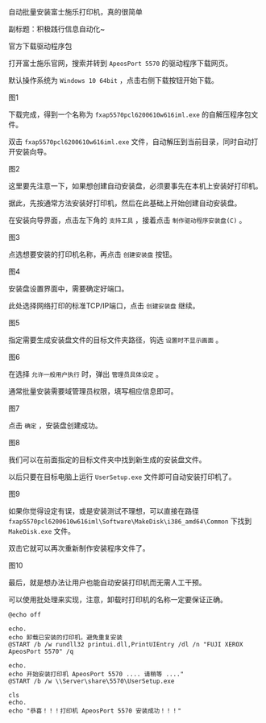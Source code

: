 自动批量安装富士施乐打印机，真的很简单

副标题：积极践行信息自动化~





官方下载驱动程序包

打开富士施乐官网，搜索并转到 `ApeosPort 5570` 的驱动程序下载网页。

默认操作系统为 `Windows 10 64bit` ，点击右侧下载按钮开始下载。

图1



下载完成，得到一个名称为 `fxap5570pcl6200610w616iml.exe` 的自解压程序包文件。

双击 `fxap5570pcl6200610w616iml.exe` 文件，自动解压到当前目录，同时自动打开安装向导。

图2



这里要先注意一下，如果想创建自动安装盘，必须要事先在本机上安装好打印机。

据此，先按通常方法安装好打印机，然后在此基础上开始创建自动安装盘。

在安装向导界面，点击左下角的 `支持工具` ，接着点击 `制作驱动程序安装盘(C)` 。

图3



点选想要安装的打印机名称，再点击 `创建安装盘` 按钮。

图4



安装盘设置界面中，需要确定好端口。

此处选择网络打印的标准TCP/IP端口，点击 `创建安装盘` 继续。

图5



指定需要生成安装盘文件的目标文件夹路径，钩选 `设置时不显示画面` 。

图6



在选择 `允许一般用户执行` 时，弹出 `管理员具体设定` 。

通常批量安装需要域管理员权限，填写相应信息即可。

图7



点击 `确定` ，安装盘创建成功。

图8



我们可以在前面指定的目标文件夹中找到新生成的安装盘文件。

以后只要在目标电脑上运行 `UserSetup.exe` 文件即可自动安装打印机了。

图9



如果你觉得设定有误，或是安装测试不理想，可以直接在路径 `fxap5570pcl6200610w616iml\Software\MakeDisk\i386_amd64\Common` 下找到 `MakeDisk.exe` 文件。

双击它就可以再次重新制作安装程序文件了。

图10



最后，就是想办法让用户也能自动安装打印机而无需人工干预。

可以使用批处理来实现，注意，卸载时打印机的名称一定要保证正确。

```
@echo off

echo.
echo 卸载已安装的打印机，避免重复安装
@START /b /w rundll32 printui.dll,PrintUIEntry /dl /n "FUJI XEROX ApeosPort 5570" /q

echo.
echo 开始安装打印机 ApeosPort 5570 .... 请稍等 ...."
@START /b /w \\Server\share\5570\UserSetup.exe

cls
echo.
echo "恭喜！！！打印机 ApeosPort 5570 安装成功！！！"
```



